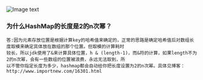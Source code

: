 ![Image text](https://img-blog.csdnimg.cn/20190112213348928.png?x-oss-process=image/watermark,type_ZmFuZ3poZW5naGVpdGk,shadow_10,text_aHR0cHM6Ly9ibG9nLmNzZG4ubmV0L3UwMTI4MTc2MzU=,size_16,color_FFFFFF,t_70)

### 为什么HashMap的长度是2的n次幂？
	答:因为元素存放位置是根据计算key的哈希值来确定的，正常的思路是确定哈希值后对数组长度取模来确定具体放在数组的那个位置。但取模的计算耗时
	较长，所以jdk使用了&来计算具体位置，h & (length-1)，而&符的计算，如果length不为2的n次幂，会有一些数组的位置被浪费，永远无法取到，所
	以不管你指定长度为多少，hashmap都会自动给你把长度设置为2的n次幂。具体见博客：http://www.importnew.com/16301.html